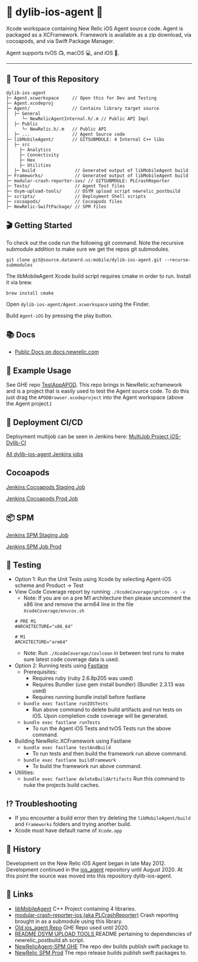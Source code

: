 # 🍏 dylib-ios-agent 🍎
Xcode workspace containing New Relic iOS Agent source code. Agent is packaged as a XCFramework.  Framework is available as a zip download, via cocoapods, and via Swift Package Manager.

Agent supports tvOS 📺, macOS 💻, and iOS 📱.
***

## 🏡 Tour of this Repository
```
dylib-ios-agent
├─ Agent.xcworkspace     // Open this for Dev and Testing
├─ Agent.xcodeproj
├─ Agent/                // Contains library target source
│  ├─ General
│     └─ NewRelicAgentInternal.h/.m // Public API Impl
│  ├─ Public
│     └─ NewRelic.h/.m   // Public API
│  ├─ ...                // Agent Source code
├─ libMobileAgent/       // GITSUBMOULE: 4 Internal C++ libs
│  ├─ src
│    ├─ Analytics
│    ├─ Connectivity
│    ├─ Hex
│    ├─ Utilities
│  ├─ build               // Generated output of libMobileAgent build
├─ Frameworks/            // Generated output of libMobileAgent build
├─ modular-crash-reporter-ios/ // GITSUBMOULE: PLCrashReporter
├─ Tests/                 // Agent Test files
├─ dsym-upload-tools/     // DSYM upload script newrelic_postbuild
├─ scripts/               // Deployment Shell scripts
├─ cocoapods/             // Cocoapods files
├─ NewRelic-SwiftPackage/ // SPM files
```
## 🎬 Getting Started
To check out the code run the following git command. Note the recursive submodule addition to make sure we get the repos git submodules.

`git clone git@source.datanerd.us:mobile/dylib-ios-agent.git --recurse-submodules`

The libMobileAgent Xcode build script requires cmake in order to run. Install it via brew.

`brew install cmake`

Open `dylib-ios-agent/Agent.xcworkspace` using the Finder.

Build `Agent-iOS` by pressing the play button.

## 📚 Docs
- [Public Docs on docs.newrelic.com](https://docs.newrelic.com/docs/mobile-monitoring/new-relic-mobile-ios/get-started/introduction-new-relic-mobile-ios)

## 📱 Example Usage
See GHE repo [TestAppAPOD](https://source.datanerd.us/mobile/TestAppAPOD). This repo brings in NewRelic.xcframework and is a project that is easily used to test the Agent source code. To do this just drag the `APODBrowser.xcodeproject` into the Agent workspace (above the Agent project.) 

## 🚀 Deployment CI/CD
Deployment multijob can be seen in Jenkins here:
[MultiJob Project iOS-Dylib-CI](https://mobile-team-build.pdx.vm.datanerd.us/view/Agent%20-%20iOS%20Dylib/job/iOS-Dylib-CI/) 

[All dylib-ios-agent Jenkins jobs](https://mobile-team-build.pdx.vm.datanerd.us/view/Agent%20-%20iOS%20Dylib/)

## Cocoapods
[Jenkins Cocoapods Staging Job](https://mobile-team-build.pdx.vm.datanerd.us/job/Agent-XCFramework-Staging-Cocoapods/)

[Jenkins Cocoapods Prod Job](https://mobile-team-build.pdx.vm.datanerd.us/job/Agent-Production-Release_XCFramework-Cocoapods/)

## 📦 SPM
[Jenkins SPM Staging Job](https://mobile-team-build.pdx.vm.datanerd.us/view/Agent%20-%20iOS%20Dylib/job/Agent-XCFramework-Staging-SwiftPM/)

[Jenkins SPM Job Prod](https://mobile-team-build.pdx.vm.datanerd.us/view/Agent%20-%20iOS%20Dylib/job/Agent-Production-Release_XCFramework-SPM/)

## 🎤 Testing
- Option 1: Run the Unit Tests using Xcode by selecting Agent-iOS scheme and Product -> Test
- View Code Coverage report by running `./XcodeCoverage/getcov -s -v`
    - Note: If you are on a pre M1 architecture then please uncomment the x86 line and remove the arm64 line in the file `XcodeCoverage/envcov.sh`
    ```
    # PRE M1
    #ARCHITECTURE="x86_64"

    # M1
    ARCHITECTURE="arm64"
    ```
    - Note: Run `./XcodeCoverage/covlcean` in between test runs to make sure latest code coverage data is used.
- Option 2: Running tests using [Fastlane](https://docs.fastlane.tools/)
    - Prerequisites:
        - Requires ruby (ruby 2.6.8p205 was used) 
        - Requires Bundler (use gem install bundler) (Bundler 2.3.13 was used)
        - Requires running bundle install before fastlane
    - `bundle exec fastlane runIOSTests`
        - Run above command to delete build artifacts and run tests on iOS. Upon completion code coverage will be generated.
    - `bundle exec fastlane runTests`
        - To run the Agent iOS Tests and tvOS Tests run the above command.
- Building NewRelic.XCFramework using Fastlane
    - `bundle exec fastlane testAndBuild`
        - To run tests and then build the framework run above command.
    - `bundle exec fastlane buildFramework`
        - To build the framework run above command.
- Utilities:
    - `bundle exec fastlane deleteBuildArtifacts` Run this command to nuke the projects build caches.

## ⁉️ Troubleshooting
- If you encounter a build error then try deleting the `libMobileAgent/build` and `Frameworks` folders and trying another build.
- Xcode must have default name of `Xcode.app`

## 🦅 History
Development on the New Relic iOS Agent began in late May 2012. Development continued in the [ios_agent](https://source.datanerd.us/mobile/ios_agent) repository until August 2020. At this point the source was moved into this repository dylib-ios-agent.

## 🔗 Links
- [libMobileAgent](https://source.datanerd.us/mobile/libMobileAgent) C++ Project containing 4 libraries.
- [modular-crash-reporter-ios (aka PLCrashReporter)](https://github.com/microsoft/plcrashreporter) Crash reporting brought in as a submodule using this library.
- [Old ios_agent Repo](https://source.datanerd.us/mobile/ios_agent) GHE Repo used until 2020.
- [README DSYM UPLOAD TOOLS ](README-DSYM-UPLOAD-TOOLS.md) README pertaining to dependencies of newrelic_postbuild.sh script.
- [NewRelicAgent-SPM GHE](https://source.datanerd.us/mobile/NewRelicAgent-SPM) The repo dev builds publish swift package to.
- [NewRelic SPM Prod](https://github.com/newrelic/newrelic-ios-agent-spm) The repo release builds publish swift packages to.